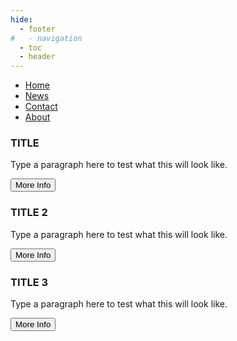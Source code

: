 ```yaml
---
hide:
  - footer
#   - navigation
  - toc
  - header
---
```


<!DOCTYPE html>
<html>
<head>
    <meta name="viewport" content="width=device-width, initial-scale=1">
    <link rel="stylesheet" type="text/css" href="./parallax_webpage.css">
</head>
<body>

<nav class="navigation">
    <ul>
        <li><a href="#home">Home</a></li>
        <li><a href="#news">News</a></li>
        <li><a href="#contact">Contact</a></li>
        <li class="active"><a href="#about">About</a></li>
    </ul>
</nav>
<div class="parallax" style="background-image: url('./images/logo/SamitchLogo.jpg');">
    <div class="panel panel-image">
        <span>
        <h3> TITLE</h3>
        <p>Type a paragraph here to test what this will look like.</p>
        <button>More Info</button>
        </span>
    </div>
</div>
<!-- <div class="navigation navigation-mid"></div> -->
<div class="section">
    <div class="panel panel-section">
        <span>
        <h3> TITLE 2</h3>
        <p>Type a paragraph here to test what this will look like.</p>
        <button>More Info</button>
        </span>
    </div>
</div>


<div class="parallax" style="background-image: url('./images/logo/SamitchLogo.jpg');"></div>
    <div class="section">
    <div class="panel">
        <span>
        <h3> TITLE 3</h3>
        <p>Type a paragraph here to test what this will look like.</p>
        <button>More Info</button>
        </span>
    </div>
    </div>
<!-- </div> -->

</body>
</html>